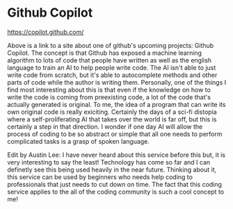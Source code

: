 # Github Copilot
https://copilot.github.com/

Above is a link to a site about one of github's upcoming projects: Github Copilot. The concept is that Github has exposed a machine learning algorithm to lots of code that people have written as well as the english language to train an AI to help people write code. The AI isn't able to just write code from scratch, but it's able to autocomplete methods and other parts of code while the author is writing them. Personally, one of the things I find most interesting about this is that even if the knowledge on how to write the code is coming from preexisting code, a lot of the code that's actually generated is original. To me, the idea of a program that can write its own original code is really exiciting. Certainly the days of a sci-fi distopia where a self-proliferating AI that takes over the world is far off, but this is certainly a step in that direction. I wonder if one day AI will allow the process of coding to be so abstract or simple that all one needs to perform complicated tasks is a grasp of spoken language.

Edit by Austin Lee: I have never heard about this service before this but, it is very interesting to say the least! Technology has come so far and I can definetly see this being used heavily in the near future. Thinking about it, this service can be used by beginners who needs help coding to professionals that just needs to cut down on time. The fact that this coding service applies to the all of the coding community is such a cool concept to me!
